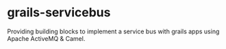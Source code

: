 # grails-servicebus
Providing building blocks to implement a service bus with grails apps using Apache ActiveMQ &amp; Camel.
